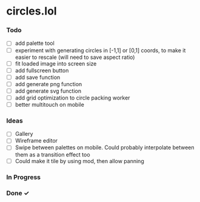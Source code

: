 # circles.lol



### Todo

- [ ] add palette tool
- [ ] experiment with generating circles in [-1,1] or [0,1] coords, to make it easier to rescale (will need to save aspect ratio)
- [ ] fit loaded image into screen size
- [ ] add fullscreen button
- [ ] add save function  
- [ ] add generate png function  
- [ ] add generate svg function
- [ ] add grid optimization to circle packing worker  
- [ ] better multitouch on mobile

### Ideas

- [ ] Gallery
- [ ] Wireframe editor
- [ ] Swipe between palettes on mobile. Could probably interpolate between them as a transition effect too
- [ ] Could make it tile by using mod, then allow panning

### In Progress


### Done ✓


